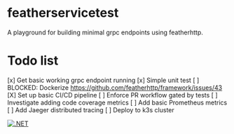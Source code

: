# featherservicetest
A playground for building minimal grpc endpoints using featherhttp.

# Todo list
[x] Get basic working grpc endpoint running
[x] Simple unit test
[ ] BLOCKED: Dockerize https://github.com/featherhttp/framework/issues/43
[X] Set up basic CI/CD pipeline
[ ] Enforce PR workflow gated by tests
[ ] Investigate adding code coverage metrics
[ ] Add basic Prometheus metrics
[ ] Add Jaeger distributed tracing
[ ] Deploy to k3s cluster

[![.NET](https://github.com/clarkezone/featherservicetest/actions/workflows/dotnet.yml/badge.svg)](https://github.com/clarkezone/featherservicetest/actions/workflows/dotnet.yml)